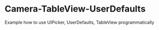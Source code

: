 # Camera-TableView-UserDefaults
Example how to use UIPicker, UserDefaults, TableView programmatically
